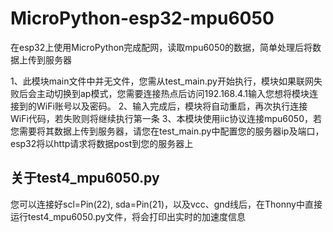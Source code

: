 # MicroPython-esp32-mpu6050
在esp32上使用MicroPython完成配网，读取mpu6050的数据，简单处理后将数据上传到服务器

1、此模块main文件中并无文件，您需从test_main.py开始执行，模块如果联网失败后会主动切换到ap模式，您需要连接热点后访问192.168.4.1输入您想将模块连接到的WiFi账号以及密码。
2、输入完成后，模块将自动重启，再次执行连接WiFi代码，若失败则将继续执行第一条
3、本模块使用iic协议连接mpu6050，若您需要将其数据上传到服务器，请您在test_main.py中配置您的服务器ip及端口，esp32将以http请求将数据post到您的服务器上

## 关于test4_mpu6050.py
您可以连接好scl=Pin(22), sda=Pin(21)，以及vcc、gnd线后，在Thonny中直接运行test4_mpu6050.py文件，将会打印出实时的加速度信息
